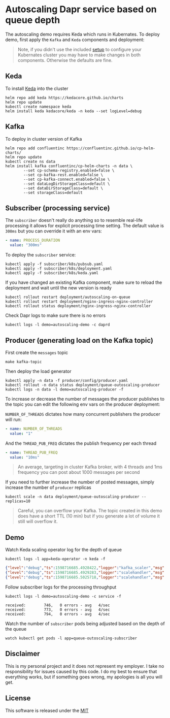 # Autoscaling Dapr service based on queue depth 

The autoscaling demo requires Keda which runs in Kubernates. To deploy demo, first apply the `Kafka` and `Keda` components and deployment:

> Note, if you didn't use the included [setup](../setup) to configure your Kubernates cluster you may have to make changes in both components. Otherwise the defaults are fine. 

## Keda 

To install [Keda](https://github.com/kedacore/keda) into the cluster 

```shell
helm repo add keda https://kedacore.github.io/charts
helm repo update
kubectl create namespace keda
helm install keda kedacore/keda -n keda --set logLevel=debug
```

## Kafka 

To deploy in cluster version of Kafka

```shell
helm repo add confluentinc https://confluentinc.github.io/cp-helm-charts/
helm repo update
kubectl create ns data
helm install kafka confluentinc/cp-helm-charts -n data \
		--set cp-schema-registry.enabled=false \
		--set cp-kafka-rest.enabled=false \
		--set cp-kafka-connect.enabled=false \
		--set dataLogDirStorageClass=default \
		--set dataDirStorageClass=default \
		--set storageClass=default
```

## Subscriber (processing service)

The `subscriber` doesn't really do anything so to resemble real-life processing it allows for explicit processing time setting. The default value is `300ms` but you can override it with an env vars:

```yaml
- name: PROCESS_DURATION
  value: "300ms"
```

To deploy the `subscriber` service:

```shell
kubectl apply -f subscriber/k8s/pubsub.yaml
kubectl apply -f subscriber/k8s/deployment.yaml
kubectl apply -f subscriber/k8s/keda.yaml
```

If you have changed an existing Kafka component, make sure to reload the deployment and wait until the new version is ready

```shell
kubectl rollout restart deployment/autoscaling-on-queue
kubectl rollout restart deployment/nginx-ingress-nginx-controller
kubectl rollout status deployment/nginx-ingress-nginx-controller
```

Check Dapr logs to make sure there is no errors 

```shell
kubectl logs -l demo=autoscaling-demo -c daprd
```

## Producer (generating load on the Kafka topic)

First create the `messages` topic 

```shell
make kafka-topic
```

Then deploy the load generator 

```shell
kubectl apply -n data -f producer/config/producer.yaml
kubectl rollout -n data status deployment/queue-outoscaling-producer
kubectl logs -n data -l demo=autoscaling-producer -f
```

To increase or decrease the number of messages the producer publishes to the topic you can edit the following env vars on the producer deployment: 

`NUMBER_OF_THREADS` dictates how many concurrent publishers the producer will run:

```yaml
- name: NUMBER_OF_THREADS
  value: "1"
```

And the `THREAD_PUB_FREQ` dictates the publish frequency per each thread

```yaml
- name: THREAD_PUB_FREQ
  value: "10ms"
```

> An average, targeting in cluster Kafka broker, with 4 threads and 1ms frequency you can post about 1000 messages per second

If you need to further increase the number of posted messages, simply increase the number of `producer` replicas 

```shell
kubectl scale -n data deployment/queue-outoscaling-producer --replicas=10 
```

> Careful, you can overflow your Kafka. The topic created in this demo does have a short TTL (10 min) but if you generate a lot of volume it still will overflow it.


## Demo 

Watch Keda scaling operator log for the depth of queue

```shell
kubectl logs -l app=keda-operator -n keda -f
```

```json
{"level":"debug","ts":1598716685.4928422,"logger":"kafka_scaler","msg":"Group autoscaling has a lag of 2 for topic messages and partition 0\n"}
{"level":"debug","ts":1598716685.4929283,"logger":"scalehandler","msg":"Scaler for scaledObject is active","ScaledObject.Namespace":"default","ScaledObject.Name":"queue-outoscaling-scaler","ScaledObject.ScaleType":"deployment","Scaler":{}}
{"level":"debug","ts":1598716685.5025718,"logger":"scalehandler","msg":"ScaledObject's Status was properly updated","ScaledObject.Namespace":"default","ScaledObject.Name":"queue-outoscaling-scaler","ScaledObject.ScaleType":"deployment"}
```

Follow subscriber logs for the processing throughput 

```shell
kubectl logs -l demo=autoscaling-demo -c service -f 
```

```shell
received:        746,   0 errors - avg   4/sec
received:        773,   0 errors - avg   4/sec
received:        794,   0 errors - avg   4/sec
```

Watch the number of `subscriber` pods being adjusted based on the depth of the queue 

```shell
watch kubectl get pods -l app=queue-outoscaling-subscriber
```

## Disclaimer

This is my personal project and it does not represent my employer. I take no responsibility for issues caused by this code. I do my best to ensure that everything works, but if something goes wrong, my apologies is all you will get.

## License

This software is released under the [MIT](./LICENSE)
